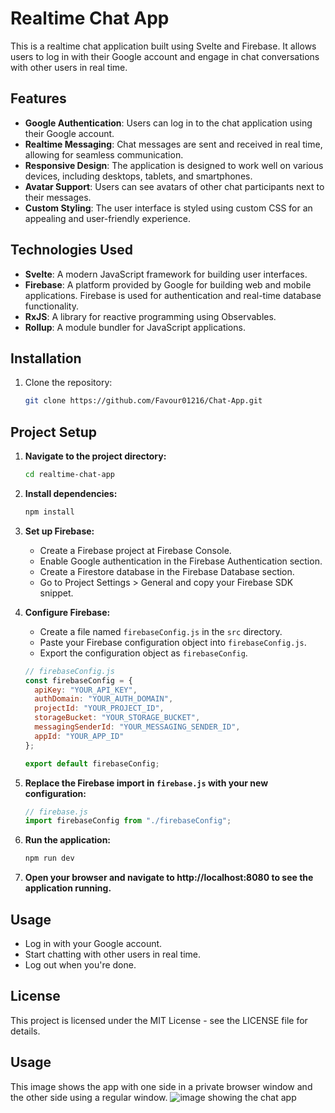 # Realtime Chat App

This is a realtime chat application built using Svelte and Firebase. It allows users to log in with their Google account and engage in chat conversations with other users in real time.

## Features

- **Google Authentication**: Users can log in to the chat application using their Google account.
- **Realtime Messaging**: Chat messages are sent and received in real time, allowing for seamless communication.
- **Responsive Design**: The application is designed to work well on various devices, including desktops, tablets, and smartphones.
- **Avatar Support**: Users can see avatars of other chat participants next to their messages.
- **Custom Styling**: The user interface is styled using custom CSS for an appealing and user-friendly experience.

## Technologies Used

- **Svelte**: A modern JavaScript framework for building user interfaces.
- **Firebase**: A platform provided by Google for building web and mobile applications. Firebase is used for authentication and real-time database functionality.
- **RxJS**: A library for reactive programming using Observables.
- **Rollup**: A module bundler for JavaScript applications.

## Installation

1. Clone the repository:

   ```bash
   git clone https://github.com/Favour01216/Chat-App.git


## Project Setup

1. **Navigate to the project directory:**

    ```bash
    cd realtime-chat-app
    ```

2. **Install dependencies:**

    ```bash
    npm install
    ```

3. **Set up Firebase:**

    - Create a Firebase project at Firebase Console.
    - Enable Google authentication in the Firebase Authentication section.
    - Create a Firestore database in the Firebase Database section.
    - Go to Project Settings > General and copy your Firebase SDK snippet.

4. **Configure Firebase:**

    - Create a file named `firebaseConfig.js` in the `src` directory.
    - Paste your Firebase configuration object into `firebaseConfig.js`.
    - Export the configuration object as `firebaseConfig`.

    ```javascript
    // firebaseConfig.js
    const firebaseConfig = {
      apiKey: "YOUR_API_KEY",
      authDomain: "YOUR_AUTH_DOMAIN",
      projectId: "YOUR_PROJECT_ID",
      storageBucket: "YOUR_STORAGE_BUCKET",
      messagingSenderId: "YOUR_MESSAGING_SENDER_ID",
      appId: "YOUR_APP_ID"
    };

    export default firebaseConfig;
    ```

5. **Replace the Firebase import in `firebase.js` with your new configuration:**

    ```javascript
    // firebase.js
    import firebaseConfig from "./firebaseConfig";
    ```

6. **Run the application:**

    ```bash
    npm run dev
    ```

7. **Open your browser and navigate to http://localhost:8080 to see the application running.**

## Usage

- Log in with your Google account.
- Start chatting with other users in real time.
- Log out when you're done.

## License

This project is licensed under the MIT License - see the LICENSE file for details.

## Usage 
 This image shows the app with one side in a private browser  window and the other side using a regular window.
 ![image showing the chat app](./src/images/chat%20app.png)

